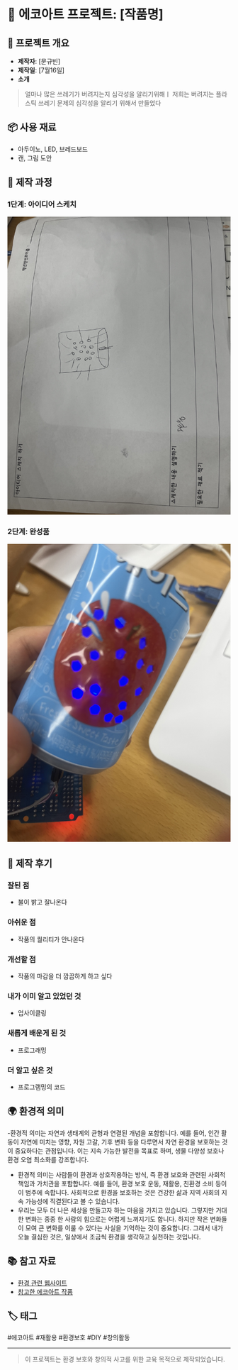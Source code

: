 # 🌱 에코아트 프로젝트: [작품명]

## 📖 프로젝트 개요
- **제작자**: [문규빈]
- **제작일**: [7월16일]
- **소개**
> 얼마나 많은 쓰레기가 버려지는지 심각성을 알리기위해ㅣ
>  저희는 버려지는 플라스틱 쓰레기 문제의 심각성을 알리기 위해서 만들었다

## 📦 사용 재료
- 아두이노, LED, 브레드보드
- 캔, 그림 도안

## 🔧 제작 과정

### 1단계: 아이디어 스케치
![스케치 이미지](스케치.jpeg)


### 2단계: 완성품
![스케치 이미지](최종본.jpeg)

## 💭 제작 후기
### 잘된 점
- 불이 밝고 잘나온다

### 아쉬운 점
- 작품의 퀄리티가 안나온다

### 개선할 점
- 작품의 마감을 더 깜끔하게 하고 싶다

### 내가 이미 알고 있었던 것
- 업사이클링

### 새롭게 배운게 된 것
- 프로그래밍

### 더 알고 싶은 것
- 프로그램밍의 코드

## 🌍 환경적 의미
-환경적 의미는 자연과 생태계의 균형과 연결된 개념을 포함합니다. 예를 들어, 인간 활동이 자연에 미치는 영향, 자원 고갈, 기후 변화 등을 다루면서 자연 환경을 보호하는 것이 중요하다는 관점입니다. 이는 지속 가능한 발전을 목표로 하며, 생물 다양성 보호나 환경 오염 최소화를 강조합니다.
- 환경적 의미는 사람들이 환경과 상호작용하는 방식, 즉 환경 보호와 관련된 사회적 책임과 가치관을 포함합니다. 예를 들어, 환경 보호 운동, 재활용, 친환경 소비 등이 이 범주에 속합니다. 사회적으로 환경을 보호하는 것은 건강한 삶과 지역 사회의 지속 가능성에 직결된다고 볼 수 있습니다.
- 우리는 모두 더 나은 세상을 만들고자 하는 마음을 가지고 있습니다. 그렇지만 거대한 변화는 종종 한 사람의 힘으로는 어렵게 느껴지기도 합니다. 하지만 작은 변화들이 모여 큰 변화를 이룰 수 있다는 사실을 기억하는 것이 중요합니다. 그래서 내가 오늘 결심한 것은, 일상에서 조금씩 환경을 생각하고 실천하는 것입니다.
## 📚 참고 자료
- [환경 관련 웹사이트](링크)
- [참고한 에코아트 작품](링크)

## 🏷️ 태그
#에코아트 #재활용 #환경보호 #DIY #창의활동

---

> 이 프로젝트는 환경 보호와 창의적 사고를 위한 교육 목적으로 제작되었습니다.

